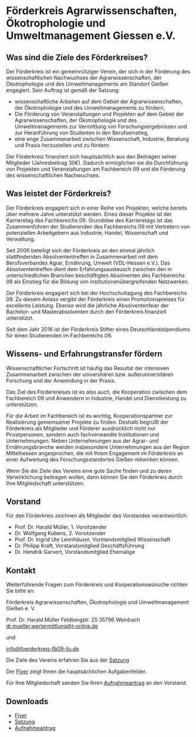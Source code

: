 
Förderkreis Agrarwissenschaften, Ökotrophologie und Umweltmanagement Giessen e.V.
==================================================================================

Was sind die Ziele des Förderkreises?
---------------------------------------

Der Förderkreis ist ein gemeinnütziger Verein, der sich in der Förderung des
wissenschaftlichen Nachwuchses der Agrarwissenschaften, der Ökotrophologie und des
Umweltmanagements am Standort Gießen engagiert. Sein Auftrag ist gemäß der Satzung:

- wissenschaftliche Arbeiten auf dem Gebiet der Agrarwissenschaften, der Ökotrophologie
  und des Umweltmanagements zu fördern,
- Die Förderung von Veranstaltungen und Projekten auf dem Gebiet der Agrarwissenschaften,
  der Ökotrophologie und des Umweltmanagements zur Vermittlung von Forschungsergebnissen
  und zur Heranführung von Studenten in den Berufseinstieg,
- eine enge Zusammenarbeit zwischen Wissenschaft, Industrie, Beratung und Praxis 
  herzustellen und zu fördern.

Der Förderkreiz finanziert sich hauptsächlich aus den Beiträgen seiner Mitglieder
(Jahresbeitrag 30€). Dadurch ermöglichen sie die Durchführung von Projekten und 
Veranstaltungen am Fachbereich 09 und die Förderung des wissenschaftlichen Nachwuchses.

Was leistet der Förderkreis?
-----------------------------

Der Förderkreis engagiert sich in einer Reihe von Projekten, welche bereits über mehrere
Jahre unterstützt werden. Eines dieser Projekte ist der Karrieretag des Fachbereichs 09.
Grundidee des Karrieretags ist das Zusammenführen der Studierenden des Fachbereichs 09 mit
Vertretern von potenziellen Arbeitgebern aus Industrie, Handel, Wissenschaft und
Verwaltung.

Seit 2006 beteiligt sich der Förderkreis an den einmal jährlich stattfindenden
Absolvententreffen in Zusammenarbeit mit dem Berufsverbandes Agrar, Ernährung, Umwelt
(VDL-Hessen e.V.). Das Absolvententreffen dient dem Erfahrungsaustausch zwischen den in 
unterschiedlichen Branchen beschäftigten Absolventen des Fachbereichs 09 als Einstieg für
die Bildung von institutionenübergreifenden Netzwerken.

Der Förderkreis engagiert sich bei der Hochschultagung des Fachbereichs 09. Zu diesem
Anlass vergibt der Förderkreis einen Promotionspreises für excellente Leistung. Ebenso
wird die jährliche Absolventenfeier der Bachelor- und Masterabsolventen durch den
Förderkreis finanziell unterstützt.

Seit dem Jahr 2016 ist der Förderkreis Stifter eines Deutschlandstipendiums für einen
Studierenden im  Fachbereichs 09.

Wissens- und Erfahrungstransfer fördern
-------------------------------------------

Wissenschaftlicher Fortschritt ist häufig das Resultat der intensiven Zusammenarbeit
zwischen der universitären bzw. außeruniversitären Forschung und der Anwendung in der
Praxis.

Das Ziel des Förderkreises ist es also auch, die Kooperation zwischen dem Fachbereich 09
und Anwendern in Industrie, Handel und Dienstleistung zu unterstützen. 

Für die Arbeit im Fachbereich ist es wichtig, Kooperationspartner zur Realisierung
gemeinsamer Projekte zu finden. Deshalb begrüßt der Förderkreis als Mitglieder und
Förderer ausdrücklich nicht nur Privatpersonen, sondern auch fachverwandte Institutionen
und Unternehmungen. Neben Unternehmungen aus der Agrar- und Ernährungsbranche werden
insbesondere Unternehmungen aus der Region Mittelhessen angesprochen, die mit Ihrem
Engagement im Förderkreis an einer Aufwertung des Forschungsstandortes Gießen mitwirken
können.

Wenn Sie die Ziele des Vereins eine gute Sache finden und zu deren Verwirklichung
beitragen wollen, dann können Sie den Förderkreis durch Ihre Mitgliedschaft unterstützen.

 
Vorstand
--------

Für den Förderkreis zeichnen als Mitglieder des Vorstandes verantwortlich:

- Prof. Dr. Harald Müller, 1. Vorsitzender 
- Dr. Wolfgang Kubens, 2. Vorsitzender 
- Prof. Dr. Ingrid Ute Leonhäuser, Vorstandsmitglied Wissenschaft
- Dr. Philipp Kraft, Vorstandsmitglied Geschäftsführung
- Dr. Hendrik Garvert, Vorstandsmitglied Ehemalige

Kontakt
-----------

Weiterführende Fragen zum Förderkreis und Kooperationswünsche richten Sie bitte an:

Förderkreis Agrarwissenschaften, Ökotrophologie und Umweltmanagement Gießen e. V.

Prof. Dr. Harald Müller
Feldbergstr. 25
35796 Weinbach
dr.mueller.wertermittlung@t-online.de

und

info@foerderkreis-fb09-jlu.de

Die Ziele des Vereins erfahren Sie aus der [Satzung](res/satzung.pdf)

Der [Flyer](res/flyer.pdf) zeigt Ihnen die hauptsächlichen Aufgabenfelder.

Für Ihre Mitgliedschaft senden Sie Ihren [Aufnahmeantrag](res/antrag.pdf) an den Vorstand.

Downloads
-----------

- [Flyer](res/flyer.pdf)
- [Satzung](res/satzung.pdf)
- [Aufnahmeantrag](res/antrag.pdf)

